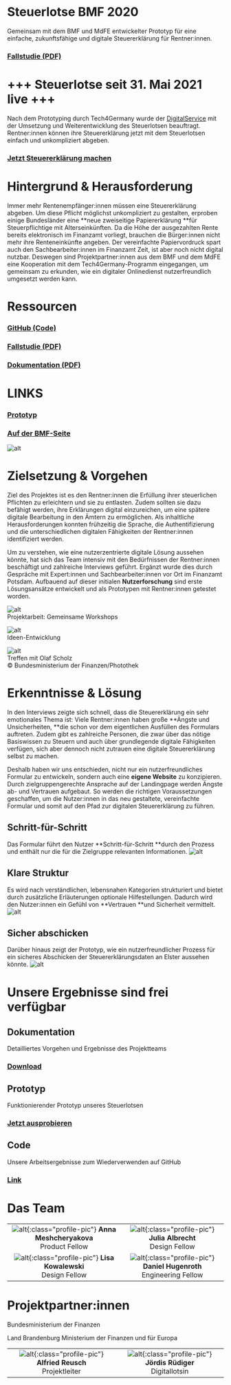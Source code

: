 # **Steuerlotse BMF 2020**


Gemeinsam mit dem BMF und MdFE entwickelter Prototyp für eine einfache, zukunftsfähige und digitale Steuererklärung für Rentner:innen. 


### [Fallstudie (PDF)](https://tech.4germany.org/wp-content/uploads/2020/10/Fallstudie_Steuerlotse.pdf)


# +++ Steuerlotse seit 31. Mai 2021 live +++

Nach dem Prototyping durch Tech4Germany wurde der [DigitalService](https://digitalservice.bund.de) mit der Umsetzung und Weiterentwicklung des Steuerlotsen beauftragt. Rentner:innen können ihre Steuererklärung jetzt mit dem Steuerlotsen einfach und unkompliziert abgeben. 


### [Jetzt Steuererklärung machen](http://www.steuerlotse-rente.de) 


# Hintergrund & Herausforderung

Immer mehr Rentenempfänger:innen müssen eine Steuererklärung abgeben. Um diese Pflicht möglichst unkompliziert zu gestalten, erproben einige Bundesländer eine **neue zweiseitige Papiererklärung **für Steuerpflichtige mit Alterseinkünften. Da die Höhe der ausgezahlten Rente bereits elektronisch im Finanzamt vorliegt, brauchen die Bürger:innen nicht mehr ihre Renteneinkünfte angeben. Der vereinfachte Papiervordruck spart auch den Sachbearbeiter:innen im Finanzamt Zeit, ist aber noch nicht digital nutzbar. Deswegen sind Projektpartner:innen aus dem BMF und dem MdFE eine Kooperation mit dem Tech4Germany-Programm eingegangen, um gemeinsam zu erkunden, wie ein digitaler Onlinedienst nutzerfreundlich umgesetzt werden kann.


# Ressourcen


### [GitHub (Code)](https://github.com/tech4germany/steuerlotse) 


### [Fallstudie (PDF)](f1_Fallstudie_Steuerlotse.pdf)


### [Dokumentation (PDF)](f2_Steuerlotse-Doku-Final-212020.pdf)


# LINKS


### [Prototyp](https://steuerlotse.tech4germany.org/)


### [Auf der BMF-Seite](https://www.bundesfinanzministerium.de/Content/DE/Standardartikel/Themen/Schlaglichter/Rentenbesteuerung/2020-10-16-steuerlotse.html)

![alt](01_Screenshot-from-1280x730.png)

# Zielsetzung & Vorgehen

Ziel des Projektes ist es den Rentner:innen die Erfüllung ihrer steuerlichen Pflichten zu erleichtern und sie zu entlasten. Zudem sollten sie dazu befähigt werden, ihre Erklärungen digital einzureichen, um eine spätere digitale Bearbeitung in den Ämtern zu ermöglichen. Als inhaltliche Herausforderungen konnten frühzeitig die Sprache, die Authentifizierung und die unterschiedlichen digitalen Fähigkeiten der Rentner:innen identifiziert werden.

Um zu verstehen, wie eine nutzerzentrierte digitale Lösung aussehen könnte, hat sich das Team intensiv mit den Bedürfnissen der Rentner:innen beschäftigt und zahlreiche Interviews geführt. Ergänzt wurde dies durch Gespräche mit Expert:innen und Sachbearbeiter:innen vor Ort im Finanzamt Potsdam. Aufbauend auf dieser initialen **Nutzerforschung** sind erste Lösungsansätze entwickelt und als Prototypen mit Rentner:innen getestet worden.

![alt](02_Projektarbeit1-1280x960.png) \
Projektarbeit: Gemeinsame Workshops

![alt](03_Projektarbeit6-1280x960.png) \
Ideen-Entwicklung

![alt](04_scholz-bild1.png) \
Treffen mit Olaf Scholz \
© Bundesministerium der Finanzen/Photothek


# Erkenntnisse & Lösung

In den Interviews zeigte sich schnell, dass die Steuererklärung ein sehr emotionales Thema ist: Viele Rentner:innen haben große **Ängste und Unsicherheiten, **die schon vor dem eigentlichen Ausfüllen des Formulars auftreten. Zudem gibt es zahlreiche Personen, die zwar über das nötige Basiswissen zu Steuern und auch über grundlegende digitale Fähigkeiten verfügen, sich aber dennoch nicht zutrauen eine digitale Steuererklärung selbst zu machen.

Deshalb haben wir uns entschieden, nicht nur ein nutzerfreundliches Formular zu entwickeln, sondern auch eine **eigene Website** zu konzipieren. Durch zielgruppengerechte Ansprache auf der Landingpage werden Ängste ab- und Vertrauen aufgebaut. So werden die richtigen Voraussetzungen geschaffen, um die Nutzer:innen in das neu gestaltete, vereinfachte Formular und somit auf den Pfad zur digitalen Steuererklärung zu führen.


## Schritt-für-Schritt

Das Formular führt den Nutzer **Schritt-für-Schritt **durch den Prozess und enthält nur die für die Zielgruppe relevanten Informationen. 
![alt](05_meine-Steuernummer-1280x800.png)

## Klare Struktur

Es wird nach verständlichen, lebensnahen Kategorien strukturiert und bietet durch zusätzliche Erläuterungen optionale Hilfestellungen. Dadurch wird den Nutzer:innen ein Gefühl von **Vertrauen **und Sicherheit vermittelt.
![alt](06_spenden-und-mitgliedsbeitraege-1280x800.png)

## Sicher abschicken

Darüber hinaus zeigt der Prototyp, wie ein nutzerfreundlicher Prozess für ein sicheres Abschicken der Steuererklärungsdaten an Elster aussehen könnte.
![alt](07_vielen-dank-1280x1276.png)

# Unsere Ergebnisse sind frei verfügbar


## Dokumentation

Detailliertes Vorgehen und Ergebnisse des Projektteams


### [Download](f2_Steuerlotse-Doku-Final-212020.pdf) 


## Prototyp

Funktionierender Prototyp unseres Steuerlotsen


### [Jetzt ausprobieren](http://www.steuerlotse.tech4germany.org) 


## Code

Unsere Arbeitsergebnisse zum Wiederverwenden auf GitHub


### [Link](https://github.com/tech4germany/steuerlotse) 


# Das Team

|                         |                         |
|:-----------------------:|:-----------------------:|
| ![alt](08_Anna_Meshcheryakova.png){:class="profile-pic"} **Anna Meshcheryakova**<br>Product Fellow | ![alt](09_Julia_Albrecht.png){:class="profile-pic"} **Julia Albrecht**<br>Design Fellow |
| ![alt](10_Lisa_Kowalewski.png){:class="profile-pic"} **Lisa Kowalewski**<br>Design Fellow | ![alt](11_Daniel_Hugenroth.png){:class="profile-pic"} **Daniel Hugenroth**<br>Engineering Fellow |


# Projektpartner:innen

Bundesministerium der Finanzen

Land Brandenburg Ministerium der Finanzen und für Europa

|                         |                         |
|:-----------------------:|:-----------------------:|
| ![alt](12_Alfried_Reusch.png){:class="profile-pic"} **Alfried Reusch**<br>Projektleiter | ![alt](13_Jördis_Rüdiger.png){:class="profile-pic"} **Jördis Rüdiger**<br>Digitallotsin |

